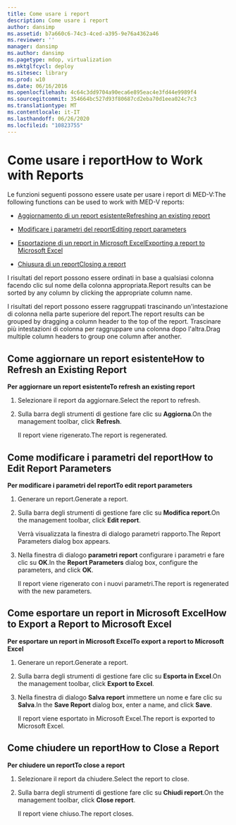 ```yaml
---
title: Come usare i report
description: Come usare i report
author: dansimp
ms.assetid: b7a660c6-74c3-4ced-a395-9e76a4362a46
ms.reviewer: ''
manager: dansimp
ms.author: dansimp
ms.pagetype: mdop, virtualization
ms.mktglfcycl: deploy
ms.sitesec: library
ms.prod: w10
ms.date: 06/16/2016
ms.openlocfilehash: 4c64c3dd9704a90eca6e895eac4e3fd44e9989f4
ms.sourcegitcommit: 354664bc527d93f80687cd2eba70d1eea024c7c3
ms.translationtype: MT
ms.contentlocale: it-IT
ms.lasthandoff: 06/26/2020
ms.locfileid: "10823755"
---
```

# <span data-ttu-id="f27dc-103">Come usare i report</span><span class="sxs-lookup"><span data-stu-id="f27dc-103">How to Work with Reports</span></span>


<span data-ttu-id="f27dc-104">Le funzioni seguenti possono essere usate per usare i report di MED-V:</span><span class="sxs-lookup"><span data-stu-id="f27dc-104">The following functions can be used to work with MED-V reports:</span></span>

-   [<span data-ttu-id="f27dc-105">Aggiornamento di un report esistente</span><span class="sxs-lookup"><span data-stu-id="f27dc-105">Refreshing an existing report</span></span>](#bkmk-howtorefreshanexistingreport)

-   [<span data-ttu-id="f27dc-106">Modificare i parametri del report</span><span class="sxs-lookup"><span data-stu-id="f27dc-106">Editing report parameters</span></span>](#bkmk-howtoeditreportparameters)

-   [<span data-ttu-id="f27dc-107">Esportazione di un report in Microsoft Excel</span><span class="sxs-lookup"><span data-stu-id="f27dc-107">Exporting a report to Microsoft Excel</span></span>](#bkmk-howtoexportareporttoexcel)

-   [<span data-ttu-id="f27dc-108">Chiusura di un report</span><span class="sxs-lookup"><span data-stu-id="f27dc-108">Closing a report</span></span>](#bkmk-howtocoseareport)

<span data-ttu-id="f27dc-109">I risultati del report possono essere ordinati in base a qualsiasi colonna facendo clic sul nome della colonna appropriata.</span><span class="sxs-lookup"><span data-stu-id="f27dc-109">Report results can be sorted by any column by clicking the appropriate column name.</span></span>

<span data-ttu-id="f27dc-110">I risultati del report possono essere raggruppati trascinando un'intestazione di colonna nella parte superiore del report.</span><span class="sxs-lookup"><span data-stu-id="f27dc-110">The report results can be grouped by dragging a column header to the top of the report.</span></span> <span data-ttu-id="f27dc-111">Trascinare più intestazioni di colonna per raggruppare una colonna dopo l'altra.</span><span class="sxs-lookup"><span data-stu-id="f27dc-111">Drag multiple column headers to group one column after another.</span></span>

## <a href="" id="bkmk-howtorefreshanexistingreport"></a><span data-ttu-id="f27dc-112">Come aggiornare un report esistente</span><span class="sxs-lookup"><span data-stu-id="f27dc-112">How to Refresh an Existing Report</span></span>


**<span data-ttu-id="f27dc-113">Per aggiornare un report esistente</span><span class="sxs-lookup"><span data-stu-id="f27dc-113">To refresh an existing report</span></span>**

1.  <span data-ttu-id="f27dc-114">Selezionare il report da aggiornare.</span><span class="sxs-lookup"><span data-stu-id="f27dc-114">Select the report to refresh.</span></span>

2.  <span data-ttu-id="f27dc-115">Sulla barra degli strumenti di gestione fare clic su **Aggiorna**.</span><span class="sxs-lookup"><span data-stu-id="f27dc-115">On the management toolbar, click **Refresh**.</span></span>

    <span data-ttu-id="f27dc-116">Il report viene rigenerato.</span><span class="sxs-lookup"><span data-stu-id="f27dc-116">The report is regenerated.</span></span>

## <a href="" id="bkmk-howtoeditreportparameters"></a><span data-ttu-id="f27dc-117">Come modificare i parametri del report</span><span class="sxs-lookup"><span data-stu-id="f27dc-117">How to Edit Report Parameters</span></span>


**<span data-ttu-id="f27dc-118">Per modificare i parametri del report</span><span class="sxs-lookup"><span data-stu-id="f27dc-118">To edit report parameters</span></span>**

1.  <span data-ttu-id="f27dc-119">Generare un report.</span><span class="sxs-lookup"><span data-stu-id="f27dc-119">Generate a report.</span></span>

2.  <span data-ttu-id="f27dc-120">Sulla barra degli strumenti di gestione fare clic su **Modifica report**.</span><span class="sxs-lookup"><span data-stu-id="f27dc-120">On the management toolbar, click **Edit report**.</span></span>

    <span data-ttu-id="f27dc-121">Verrà visualizzata la finestra di dialogo parametri rapporto.</span><span class="sxs-lookup"><span data-stu-id="f27dc-121">The Report Parameters dialog box appears.</span></span>

3.  <span data-ttu-id="f27dc-122">Nella finestra di dialogo **parametri report** configurare i parametri e fare clic su **OK**.</span><span class="sxs-lookup"><span data-stu-id="f27dc-122">In the **Report Parameters** dialog box, configure the parameters, and click **OK**.</span></span>

    <span data-ttu-id="f27dc-123">Il report viene rigenerato con i nuovi parametri.</span><span class="sxs-lookup"><span data-stu-id="f27dc-123">The report is regenerated with the new parameters.</span></span>

## <a href="" id="bkmk-howtoexportareporttoexcel"></a><span data-ttu-id="f27dc-124">Come esportare un report in Microsoft Excel</span><span class="sxs-lookup"><span data-stu-id="f27dc-124">How to Export a Report to Microsoft Excel</span></span>


**<span data-ttu-id="f27dc-125">Per esportare un report in Microsoft Excel</span><span class="sxs-lookup"><span data-stu-id="f27dc-125">To export a report to Microsoft Excel</span></span>**

1.  <span data-ttu-id="f27dc-126">Generare un report.</span><span class="sxs-lookup"><span data-stu-id="f27dc-126">Generate a report.</span></span>

2.  <span data-ttu-id="f27dc-127">Sulla barra degli strumenti di gestione fare clic su **Esporta in Excel**.</span><span class="sxs-lookup"><span data-stu-id="f27dc-127">On the management toolbar, click **Export to Excel**.</span></span>

3.  <span data-ttu-id="f27dc-128">Nella finestra di dialogo **Salva report** immettere un nome e fare clic su **Salva**.</span><span class="sxs-lookup"><span data-stu-id="f27dc-128">In the **Save Report** dialog box, enter a name, and click **Save**.</span></span>

    <span data-ttu-id="f27dc-129">Il report viene esportato in Microsoft Excel.</span><span class="sxs-lookup"><span data-stu-id="f27dc-129">The report is exported to Microsoft Excel.</span></span>

## <a href="" id="bkmk-howtocoseareport"></a><span data-ttu-id="f27dc-130">Come chiudere un report</span><span class="sxs-lookup"><span data-stu-id="f27dc-130">How to Close a Report</span></span>


**<span data-ttu-id="f27dc-131">Per chiudere un report</span><span class="sxs-lookup"><span data-stu-id="f27dc-131">To close a report</span></span>**

1.  <span data-ttu-id="f27dc-132">Selezionare il report da chiudere.</span><span class="sxs-lookup"><span data-stu-id="f27dc-132">Select the report to close.</span></span>

2.  <span data-ttu-id="f27dc-133">Sulla barra degli strumenti di gestione fare clic su **Chiudi report**.</span><span class="sxs-lookup"><span data-stu-id="f27dc-133">On the management toolbar, click **Close report**.</span></span>

    <span data-ttu-id="f27dc-134">Il report viene chiuso.</span><span class="sxs-lookup"><span data-stu-id="f27dc-134">The report closes.</span></span>

 

 





